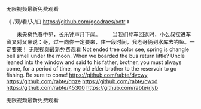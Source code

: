 
无限视频最新免费观看




《 /观/看/入/口  https://github.com/goodraes/xotr 》




　　未央树色春中见，长乐钟声月下闻。
　　当我们登车回返时，小么叔探进车窗又对父亲说：哥，过一向你一定要来，住一段时间，我老哥俩到水库去钓鱼。一定要来！
无限视频最新免费观看
Not ended tree color see, spring is changle bell smell under the moon.
When we boarded the bus return little? Uncle leaned into the window and said to his father, brother, you must always come, for a period of time, my old elder brother to the reservoir to go fishing.
Be sure to come!
https://github.com/rabte/dycwy
https://github.com/rabte/qqze
https://github.com/rabte/cwxd
https://github.com/rabte/45300
https://github.com/rabte/rjyb





无限视频最新免费观看
